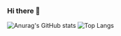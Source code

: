 ### Hi there 👋

![Anurag's GitHub stats](https://github-readme-stats.vercel.app/api?username=hoDongho&show_icons=true&theme=vue) 
![Top Langs](https://github-readme-stats.vercel.app/api/top-langs/?username=hoDongho&layout=compact&theme=vue)
